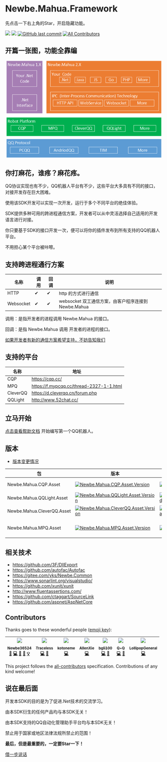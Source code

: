 # Newbe.Mahua.Framework

先点击一下右上角的Star，开启隐藏功能。

[![](https://img.shields.io/appveyor/tests/Newbe36524/newbe-mahua-framework.svg?style=flat-square)](https://ci.appveyor.com/project/Newbe36524/newbe-mahua-framework) [![](https://img.shields.io/appveyor/ci/Newbe36524/newbe-mahua-framework.svg?style=flat-square)](https://ci.appveyor.com/project/Newbe36524/newbe-mahua-framework) [![GitHub last commit](https://img.shields.io/github/last-commit/Newbe36524/Newbe.Mahua.Framework.svg?style=flat-square)]()
[![All Contributors](https://img.shields.io/badge/all_contributors-7-orange.svg?style=flat-square)](#contributors)

## 开篇一张图，功能全靠编

![Newbe.Mahua.Version](i/体系结构.png)

## 你打麻花，谁疼？麻花疼。

QQ协议实现也有不少，QQ机器人平台有不少，这些平台大多具有不同的接口，对接开发存在巨大困难。

使用该SDK开发可以实现一次开发，运行于多个不同平台的绝佳体验。

SDK提供多种可用的跨进程通信方案，开发者可以从中灵活选择自己适用的开发语言进行对接。

你只要基于SDK的接口开发一次，便可以将你的插件发布到所有支持的QQ机器人平台。

不用担心某个平台被咔嚓。

## 支持跨进程通行方案

| 名称      | 调用 | 回调 | 说明                                                |
| --------- | ---- | ---- | --------------------------------------------------- |
| HTTP      | ✔    | ✔    | http 的方式进行通信                                 |
| Websocket | ✔    | ✔    | websocket 双工通信方案，由客户程序连接到Newbe.Mahua |

调用：是指开发者的进程调用 Newbe.Mahua 的接口。

回调：是指 Newbe.Mahua 调用 开发者的进程的接口。

[如果开发者有新的通信方案希望支持，不妨告知我们](https://github.com/newbe36524/Newbe.Mahua.Framework/issues/new/choose)

## 支持的平台

| 名称     | 地址                                       |
| -------- | ------------------------------------------ |
| CQP      | <https://cqp.cc/>                          |
| MPQ      | <https://f.mypcqq.cc/thread-2327-1-1.html> |
| CleverQQ | <https://d.cleverqq.cn/forum.php>          |
| QQLight  | <http://www.52chat.cc/>                    |

## 立马开始

[点击查看帮助文档](http://www.newbe.pro) 开始编写第一个QQ机器人。

## 版本

- [版本变更情况](https://github.com/Newbe36524/Newbe.Mahua.Framework/blob/master/ReleaseNotes.md)

| 包                         | 版本                                                                                                                                                                                 | 下载量                                                                                                                                                                                 | 开发版                                                                                                                                                                                      | 说明              |
| -------------------------- | ------------------------------------------------------------------------------------------------------------------------------------------------------------------------------------ | -------------------------------------------------------------------------------------------------------------------------------------------------------------------------------------- | ------------------------------------------------------------------------------------------------------------------------------------------------------------------------------------------- | ----------------- |
| Newbe.Mahua.CQP.Asset      | [![Newbe.Mahua.CQP.Asset.Version](https://img.shields.io/nuget/v/Newbe.Mahua.CQP.Asset.svg?style=flat-square)](https://www.nuget.org/packages/Newbe.Mahua.CQP.Asset/)                | [![Newbe.Mahua.CQP.Asset.Download](https://img.shields.io/nuget/dt/Newbe.Mahua.CQP.Asset.svg?style=flat-square)](https://www.nuget.org/packages/Newbe.Mahua.CQP.Asset/)                | [![Newbe.Mahua.CQP.Asset.Version.Pre](https://img.shields.io/nuget/vpre/Newbe.Mahua.CQP.Asset.svg?style=flat-square)](https://www.nuget.org/packages/Newbe.Mahua.CQP.Asset/)                | CQP（酷Q）实现    |
| Newbe.Mahua.QQLight.Asset  | [![Newbe.Mahua.QQLight.Asset.Version](https://img.shields.io/nuget/v/Newbe.Mahua.QQLight.Asset.svg?style=flat-square)](https://www.nuget.org/packages/Newbe.Mahua.QQLight.Asset/)    | [![Newbe.Mahua.QQLight.Asset.Download](https://img.shields.io/nuget/dt/Newbe.Mahua.QQLight.Asset.svg?style=flat-square)](https://www.nuget.org/packages/Newbe.Mahua.QQLight.Asset/)    | [![Newbe.Mahua.QQLight.Asset.Version.Pre](https://img.shields.io/nuget/vpre/Newbe.Mahua.QQLight.Asset.svg?style=flat-square)](https://www.nuget.org/packages/Newbe.Mahua.QQLight.Asset/)    | QQLight实现       |
| Newbe.Mahua.CleverQQ.Asset | [![Newbe.Mahua.CleverQQ.Asset.Version](https://img.shields.io/nuget/v/Newbe.Mahua.CleverQQ.Asset.svg?style=flat-square)](https://www.nuget.org/packages/Newbe.Mahua.CleverQQ.Asset/) | [![Newbe.Mahua.CleverQQ.Asset.Download](https://img.shields.io/nuget/dt/Newbe.Mahua.CleverQQ.Asset.svg?style=flat-square)](https://www.nuget.org/packages/Newbe.Mahua.CleverQQ.Asset/) | [![Newbe.Mahua.CleverQQ.Asset.Version.Pre](https://img.shields.io/nuget/vpre/Newbe.Mahua.CleverQQ.Asset.svg?style=flat-square)](https://www.nuget.org/packages/Newbe.Mahua.CleverQQ.Asset/) | CleverQQ实现      |
| Newbe.Mahua.MPQ.Asset      | [![Newbe.Mahua.MPQ.Asset.Version](https://img.shields.io/nuget/v/Newbe.Mahua.MPQ.Asset.svg?style=flat-square)](https://www.nuget.org/packages/Newbe.Mahua.MPQ.Asset/)                | [![Newbe.Mahua.MPQ.Asset.Download](https://img.shields.io/nuget/dt/Newbe.Mahua.MPQ.Asset.svg?style=flat-square)](https://www.nuget.org/packages/Newbe.Mahua.MPQ.Asset/)                | [![Newbe.Mahua.MPQ.Asset.Version.Pre](https://img.shields.io/nuget/vpre/Newbe.Mahua.MPQ.Asset.svg?style=flat-square)](https://www.nuget.org/packages/Newbe.Mahua.MPQ.Asset/)                | MPQ（MyPcQQ）实现 |

## 相关技术

- <https://github.com/3F/DllExport>
- <https://github.com/autofac/Autofac>
- <https://gitee.com/yks/Newbe.Common>
- <https://www.sonarlint.org/visualstudio/>
- <https://github.com/xunit/xunit>
- <http://www.fluentassertions.com/>
- <https://github.com/ctaggart/SourceLink>
- <https://github.com/aspnet/AspNetCore>

## Contributors

Thanks goes to these wonderful people ([emoji key](https://github.com/kentcdodds/all-contributors#emoji-key)):

<!-- ALL-CONTRIBUTORS-LIST:START - Do not remove or modify this section -->
<!-- prettier-ignore -->
| [<img src="https://avatars1.githubusercontent.com/u/7685462?v=4" width="100px;"/><br /><sub><b>Newbe36524</b></sub>](http://www.newbe.pro)<br />[📖](https://github.com/newbe36524/Newbe.Mahua.Framework/commits?author=newbe36524 "Documentation") [💻](https://github.com/newbe36524/Newbe.Mahua.Framework/commits?author=newbe36524 "Code") [🔧](#tool-newbe36524 "Tools") [📝](#blog-newbe36524 "Blogposts") [💡](#example-newbe36524 "Examples") | [<img src="https://avatars1.githubusercontent.com/u/12078678?v=4" width="100px;"/><br /><sub><b>Traceless</b></sub>](https://traceless.site/)<br />[💻](https://github.com/newbe36524/Newbe.Mahua.Framework/commits?author=traceless0929 "Code") [🐛](https://github.com/newbe36524/Newbe.Mahua.Framework/issues?q=author%3Atraceless0929 "Bug reports") | [<img src="https://avatars1.githubusercontent.com/u/43395785?v=4" width="100px;"/><br /><sub><b>kotoneme</b></sub>](https://github.com/kotoneme)<br />[💻](https://github.com/newbe36524/Newbe.Mahua.Framework/commits?author=kotoneme "Code") | [<img src="https://avatars1.githubusercontent.com/u/7455309?v=4" width="100px;"/><br /><sub><b>AllenXie</b></sub>](https://github.com/allenxie888)<br />[💻](https://github.com/newbe36524/Newbe.Mahua.Framework/commits?author=allenxie888 "Code") | [<img src="https://avatars1.githubusercontent.com/u/7760499?v=4" width="100px;"/><br /><sub><b>bgli100</b></sub>](https://github.com/bgli100)<br />[💻](https://github.com/newbe36524/Newbe.Mahua.Framework/commits?author=bgli100 "Code") [🐛](https://github.com/newbe36524/Newbe.Mahua.Framework/issues?q=author%3Abgli100 "Bug reports") | [<img src="https://avatars1.githubusercontent.com/u/20368567?v=4" width="100px;"/><br /><sub><b>Q-Q</b></sub>](https://github.com/newce36524)<br />[💻](https://github.com/newbe36524/Newbe.Mahua.Framework/commits?author=newce36524 "Code") [🐛](https://github.com/newbe36524/Newbe.Mahua.Framework/issues?q=author%3Anewce36524 "Bug reports") | [<img src="https://avatars1.githubusercontent.com/u/45588935?v=4" width="100px;"/><br /><sub><b>LollipopGeneral</b></sub>](https://github.com/LollipopGeneral)<br />[💻](https://github.com/newbe36524/Newbe.Mahua.Framework/commits?author=LollipopGeneral "Code") |
| :---------------------------------------------------------------------------------------------------------------------------------------------------------------------------------------------------------------------------------------------------------------------------------------------------------------------------------------------------------------------------------------------------------------------------------------------------: | :------------------------------------------------------------------------------------------------------------------------------------------------------------------------------------------------------------------------------------------------------------------------------------------------------------------------------------------------------: | :--------------------------------------------------------------------------------------------------------------------------------------------------------------------------------------------------------------------------------------------: | :-------------------------------------------------------------------------------------------------------------------------------------------------------------------------------------------------------------------------------------------------: | :------------------------------------------------------------------------------------------------------------------------------------------------------------------------------------------------------------------------------------------------------------------------------------------------------------------------------------------: | :------------------------------------------------------------------------------------------------------------------------------------------------------------------------------------------------------------------------------------------------------------------------------------------------------------------------------------------------: | :-----------------------------------------------------------------------------------------------------------------------------------------------------------------------------------------------------------------------------------------------------------------: |
<!-- ALL-CONTRIBUTORS-LIST:END -->

This project follows the [all-contributors](https://github.com/kentcdodds/all-contributors) specification. Contributions of any kind welcome!

## 说在最后面

开发本SDK的目的是为了促进.Net技术的交流学习。

由本SDK衍生的任何产品均与本SDK无关！

由本SDK支持的QQ自动化管理助手平台均与本SDK无关！

禁止用于国家或地区法律法规所禁止的范围！

**最后，但是最重要的，一定要Star一下！**

[借一步说话](http://www.newbe.pro/donate.html)